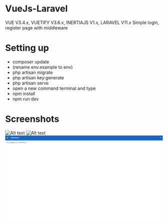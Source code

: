 # VueJs-Laravel
 VUE V3.4.x, VUETIFY V3.6.x, INERTIAJS V1.x, LARAVEL V11.x
 Simple login, register page with middleware
 
# Setting up
 * composer update
 * (rename env.example to env)
 * php artisan migrate
 * php artisan key:generate
 * php artisan serve
 * open a new command terminal and type
 * npm install
 * npm run dev

# Screenshots
 ![Alt text](https://github.com/No-Spacing/VueJs-Laravel/blob/main/screenshots/.png)
 ![Alt text](https://github.com/No-Spacing/VueJs-Laravel/blob/main/screenshots/.png)
 ![Alt text](https://github.com/No-Spacing/VueJs-Laravel/blob/main/screenshots/sc3.png)
